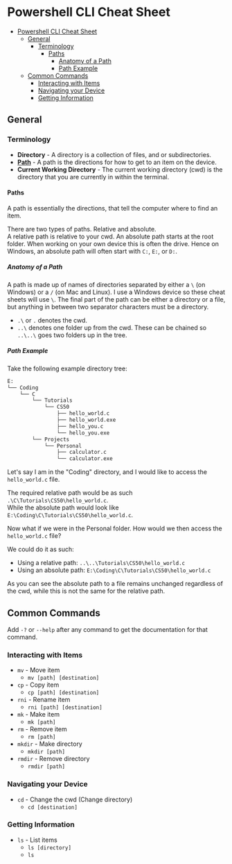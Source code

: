 # Powershell CLI Cheat Sheet

- [Powershell CLI Cheat Sheet](#powershell-cli-cheat-sheet)
  - [General](#general)
    - [Terminology](#terminology)
      - [Paths](#paths)
        - [Anatomy of a Path](#anatomy-of-a-path)
        - [Path Example](#path-example)
  - [Common Commands](#common-commands)
    - [Interacting with Items](#interacting-with-items)
    - [Navigating your Device](#navigating-your-device)
    - [Getting Information](#getting-information)

## General

### Terminology

- **Directory** - A directory is a collection of files, and or subdirectories.
- [**Path**](#paths) - A path is the directions for how to get to an item on the device.
- **Current Working Directory** - The current working directory (cwd) is the directory that you are currently in within the terminal.

#### Paths

A path is essentially the directions, that tell the computer where to find an item.

There are two types of paths. Relative and absolute.<br>
A relative path is relative to your cwd.
An absolute path starts at the root folder. When working on your own device this is often the drive.
Hence on Windows, an absolute path will often start with `C:`, `E:`, or `D:`.

##### Anatomy of a Path

A path is made up of names of directories separated by either a `\` (on Windows) or a `/` (on Mac and Linux).
I use a Windows device so these cheat sheets will use `\`.
The final part of the path can be either a directory or a file, but anything in between two separator characters must be a directory.

- `.\` or `.` denotes the cwd.
- `..\` denotes one folder up from the cwd. These can be chained so `..\..\` goes two folders up in the tree.

##### Path Example

Take the following example directory tree:

```bash
E:
└── Coding
    └── C
        └── Tutorials
            └── CS50
                ├── hello_world.c
                ├── hello_world.exe
                ├── hello_you.c
                └── hello_you.exe
        └── Projects
            └── Personal
                ├── calculator.c
                └── calculator.exe
```

Let's say I am in the "Coding" directory, and I would like to access the `hello_world.c` file.

The required relative path would be as such `.\C\Tutorials\CS50\hello_world.c`.<br>
While the absolute path would look like `E:\Coding\C\Tutorials\CS50\hello_world.c`.

Now what if we were in the Personal folder. How would we then access the `hello_world.c` file?

We could do it as such:

- Using a relative path: `..\..\Tutorials\CS50\hello_world.c`
- Using an absolute path: `E:\Coding\C\Tutorials\CS50\hello_world.c`

As you can see the absolute path to a file remains unchanged regardless of the cwd,
while this is not the same for the relative path.

## Common Commands

Add `-?` or `--help` after any command to get the documentation for that command.

### Interacting with Items

- `mv` - Move item
  - `mv [path] [destination]`
- `cp` - Copy item
  - `cp [path] [destination]`
- `rni` - Rename item
  - `rni [path] [destination]`
- `mk` - Make item
  - `mk [path]`
- `rm` - Remove item
  - `rm [path]`
- `mkdir` - Make directory
  - `mkdir [path]`
- `rmdir` - Remove directory
  - `rmdir [path]`

### Navigating your Device

- `cd` - Change the cwd (Change directory)
  - `cd [destination]`

### Getting Information

- `ls` - List items
  - `ls [directory]`
  - `ls`
